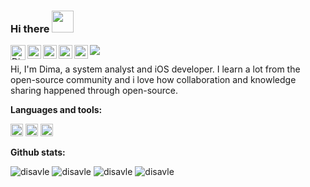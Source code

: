 ### Hi there <img width="35" height="35" src="https://media.giphy.com/media/ewh4ipgPw1bBVj4HI5/giphy.gif" />  

<a href = "mailto: ddisavle@gmail.com">
  <img align="left" alt="Disavle's email" width="24px" src="https://upload.wikimedia.org/wikipedia/commons/8/8c/Gmail_Icon_%282013-2020%29.svg" />
</a>
<a href="https://hh.ru/resume/a92caa95ff08c53d4b0039ed1f7a7777397850">
  <img align="left" alt="Disavle's HH" width="22px" src="https://i-dev.hh.ru/images/logos/hh-red-large.svg" />
</a>
<a href="https://instagram.com/disavle">
  <img align="left" alt="Disavle's Instagram" width="22px" src="https://upload.wikimedia.org/wikipedia/commons/e/e7/Instagram_logo_2016.svg" />
</a>
<a href="https://twitter.com/disavle">
  <img align="left" alt="Disavle | Twitter" width="22px" src="https://raw.githubusercontent.com/peterthehan/peterthehan/master/assets/twitter.svg" />
</a>
<a href="https://gitlab.com/disavle">
  <img align="left" alt="Disavle | GitLab" width="22px" src="https://cdn.worldvectorlogo.com/logos/gitlab.svg" />
</a>

![](https://visitor-badge.glitch.me/badge?page_id=disavle.disavle&right_color=red)
<br />

Hi, I'm Dima, a system analyst and iOS developer. I learn a lot from the open-source community and i love how collaboration and knowledge sharing happened through open-source.

**Languages and tools:**  

<code><img height="20" src="https://cdn.worldvectorlogo.com/logos/swift-15.svg"></code>
<code><img height="20" src="https://cdn.worldvectorlogo.com/logos/firebase-1.svg"></code>
<code><img height="20" src="https://upload.wikimedia.org/wikipedia/commons/3/3f/Git_icon.svg"></code>

**Github stats:**  

<a align="left"> <img src="https://github-readme-stats.vercel.app/api?username=disavle&show_icons=true&theme=dark&icon_color=FF5C53&title_color=E03434&border_color=30363D&text_color=C9D1D9" alt="disavle" />
<a><img src="https://github-readme-streak-stats.herokuapp.com/?user=disavle&theme=dark&date_format=j%20M%5B%20Y%5D&background=151515&border=30363D&ring=DD2727&fire=FF5C53&sideLabels=E03434&currStreakLabel=DD2727" alt="disavle" /></a>
<a align="left"> <img src="https://github-readme-stats.vercel.app/api/top-langs?username=disavle&show_icons=true&theme=dark&icon_color=FF5C53&title_color=E03434&border_color=30363D&text_color=C9D1D9" alt="disavle" />
<a align="right"> <img align=top src="https://github-readme-stats.vercel.app/api/wakatime?username=@disavle&show_icons=true&theme=dark&icon_color=FF5C53&title_color=E03434&border_color=30363D&text_color=C9D1D9" alt="disavle" />
